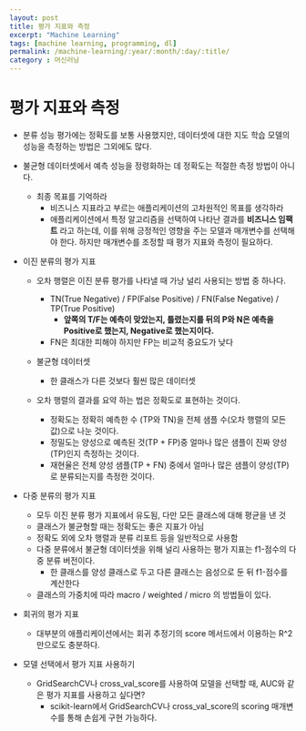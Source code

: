 ```yaml
---
layout: post
title: 평가 지표와 측정
excerpt: "Machine Learning"
tags: [machine learning, programming, dl]
permalink: /machine-learning/:year/:month/:day/:title/
category : 머신러닝
---
```


# 평가 지표와 측정

- 분류 성능 평가에는 정확도를 보통 사용했지만, 데이터셋에 대한 지도 학습 모델의  
성능을 측정하는 방법은 그외에도 많다.
- 불균형 데이터셋에서 예측 성능을 정령화하는 데 정확도는 적절한 측정 방법이 아니다.

  - 최종 목표를 기억하라
    - 비즈니스 지표라고 부르는 애플리케이션의 고차원적인 목표를 생각하라
    - 애플리케이션에서 특정 알고리즘을 선택하여 나타난 결과를 **비즈니스 임팩트** 라고 하는데, 이를 위해 긍정적인 영향을 주는 모델과 매개변수를 선택해야 한다. 하지만 매개변수를 조정할 때 평가 지표와 측정이 필요하다.

- 이진 분류의 평가 지표
  - 오차 행렬은 이진 분류 평가를 나타낼 때 가낭 널리 사용되는 방법 중 하나다.
    - TN(True Negative) / FP(False Positive) / FN(False Negative) / TP(True Positive)
      -  **앞쪽의 T/F는 예측이 맞았는지, 틀렸는지를 뒤의 P와 N은 예측을 Positive로 했는지, Negative로 했는지이다.**
    - FN은 최대한 피해야 하지만 FP는 비교적 중요도가 낮다

  - 불균형 데이터셋
    - 한 클래스가 다른 것보다 훨씬 많은 데이터셋
  - 오차 행렬의 결과를 요약 하는 법은 정확도로 표현하는 것이다.
    - 정확도는 정확히 예측한 수 (TP와 TN)을 전체 샘플 수(오차 행렬의 모든 값)으로 나눈 것이다.
    - 정밀도는 양성으로 예측된 것(TP + FP)중 얼마나 많은 샘플이 진짜 양성(TP)인지 측정하는 것이다.
    - 재현율은 전체 양성 샘플(TP + FN) 중에서 얼마나 많은 샘플이 양성(TP)로 분류되는지를 측정한 것이다.

- 다중 분류의 평가 지표
  - 모두 이진 분류 평가 지표에서 유도됨, 다만 모든 클래스에 대해 평균을 낸 것
  - 클래스가 불균형할 때는 정확도는 좋은 지표가 아님
  - 정확도 외에 오차 행렬과 분류 리포트 등을 일반적으로 사용함
  - 다중 분류에서 불균형 데이터셋을 위해 널리 사용하는 평가 지표는 f1-점수의 다중 분류 버전이다.
    - 한 클래스를 양성 클래스로 두고 다른 클래스는 음성으로 둔 뒤 f1-점수를 계산한다
  - 클래스의 가중치에 따라 macro / weighted / micro 의 방법들이 있다.

- 회귀의 평가 지표
  - 대부분의 애플리케이션에서는 회귀 추정기의 score 메서드에서 이용하는 R^2 만으로도 충분하다.

- 모델 선택에서 평가 지표 사용하기
  - GridSearchCV나 cross_val_score를 사용하여 모델을 선택할 때, AUC와 같은 평가 지표를 사용하고 싶다면?
    - scikit-learn에서 GridSearchCV나 cross_val_score의 scoring 매개변수를 통해 손쉽게 구현 가능하다.

